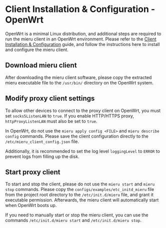 # Client Installation & Configuration - OpenWrt

OpenWrt is a minimal Linux distribution, and additional steps are required to run the mieru client in an OpenWrt environment. Please refer to the [Client Installation & Configuration](https://github.com/enfein/mieru/blob/main/docs/client-install.md) guide, and follow the instructions here to install and configure the mieru client.

## Download mieru client

After downloading the mieru client software, please copy the extracted mieru executable file to the `/usr/bin/` directory on the OpenWrt system.

## Modify proxy client settings

To allow other devices to connect to the proxy client on OpenWrt, you must set `socks5ListenLAN` to `true`. If you enable HTTP/HTTPS proxy, `httpProxyListenLAN` must also be set to `true`.

In OpenWrt, do not use the `mieru apply config <FILE>` and `mieru describe config` commands. Please save the client configuration directly to the `/etc/mieru_client_config.json` file.

Additionally, it is recommended to set the log level `loggingLevel` to `ERROR` to prevent logs from filling up the disk.

## Start proxy client

To start and stop the client, please do not use the `mieru start` and `mieru stop` commands. Please copy the `configs/examples/etc_initd_mieru` file from the project root directory to the `/etc/init.d/mieru` file, and grant it executable permission. Afterwards, the mieru client will automatically start when OpenWrt boots up.

If you need to manually start or stop the mieru client, you can use the commands `/etc/init.d/mieru start` and `/etc/init.d/mieru stop`.

